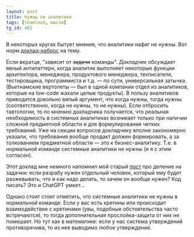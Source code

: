 ```yaml
---
layout: post
title: Нужны ли аналитики
tags: [teamlead, мысли]
tg_id: 461
---
```

В некоторых кругах бытует мнение, что аналитики нафиг не нужны. Вот норм [доклад-наброс](https://www.youtube.com/watch?v=bnrQ4bK4w2A) на тему.

Если вкратце, "зависит от ~~задачи~~ команды". Докладчик обсуждает явный антипаттерн, когда аналитик выполняет некоторые функции архитектора, менеджера, продуктового менеджера, техписателя, тестировщика, программиста и т.д. — по сути, универсальная затычка. (Вьетнамские вертолеты — был в одной компании отдел из аналитиков, которые на low-code жахали целые продукты). В пользу аналитиков приводится довольно вялый аргумент, что когда нужны, тогда нужны (соответственно, когда не нужны, то не нужны). Если отбросить тавтологии, то по мнению докладчика получается, что реальная необходимость в системных аналитиках возникает только при наличии сложной предметной области и для формулирования четких требований. Уже на секции вопросов докладчику вполне закономерно указали, что требования вообще продакт должен формировать, а за толкованием предметной области — это к бизнес-аналитику. Т.е. в нормальной команде системные аналитики не нужны (и я с этим согласен).

Этот доклад мне немного напомнил мой старый [пост](/2021/07/20/dividing-subtasks.html) про деление на задачки: если разрабу нужен отдельный человек, который ему будет разжевывать, что и как надо делать, то зачем он вообще нужен? Код писать? Это и ChatGPT умеет... 

Однако стоит стоит отметить, что системные аналитики не нужны в *нормальной* команде. Если у вас есть кретины или происходит взаимодействие с кретинами (увы, подобные обстоятельства часто встречаются), то тогда дополнительная прослойка-защита от них не помешает. Но тут как в математике: если у нас система утверждений противоречива, то из нее выводимо любое утверждение.
 
